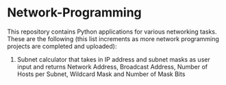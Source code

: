 # Network-Programming
This repository contains Python applications for various networking tasks. These are the following (this list increments as more network programming projects are completed and uploaded):

1) Subnet calculator that takes in IP address and subnet masks as user input and returns Network Address, Broadcast Address, Number of Hosts per Subnet, Wildcard Mask and Number of Mask Bits
